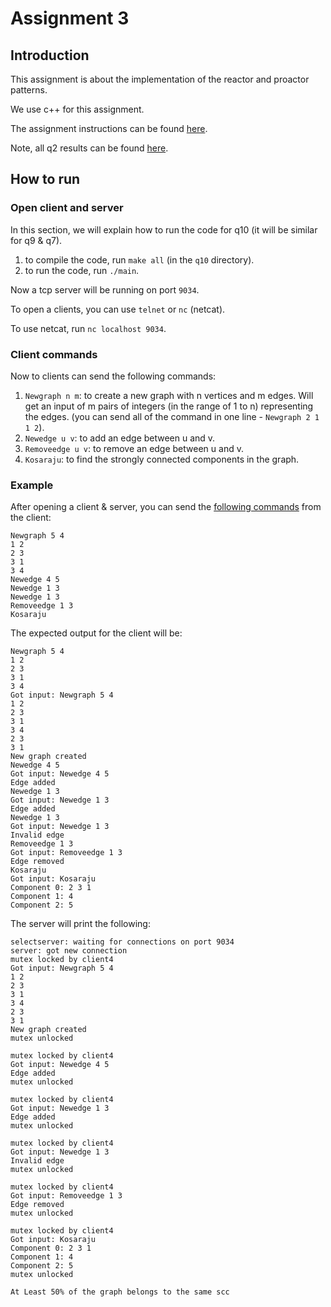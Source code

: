 # Assignment 3

## Introduction
This assignment is about the implementation of the reactor and proactor patterns.

We use c++ for this assignment.

The assignment instructions can be found [here](./assignment%20instructions.pdf).

Note, all q2 results can be found [here](./q02/README.md).


## How to run

### Open client and server 
In this section, we will explain how to run the code for q10 (it will be similar for q9 & q7).

1. to compile the code, run `make all` (in the `q10` directory).
2. to run the code, run `./main`.

Now a tcp server will be running on port `9034`.

To open a clients, you can use `telnet` or `nc` (netcat).

To use netcat, run `nc localhost 9034`.


### Client commands
Now to clients can send the following commands:
1. `Newgraph n m`: to create a new graph with n vertices and m edges. Will get an input of m pairs of integers (in the range of 1 to n) representing the edges. (you can send all of the command in one line - `Newgraph 2 1 1 2`).
2. `Newedge u v`: to add an edge between u and v.
3. `Removeedge u v`: to remove an edge between u and v.
4. `Kosaraju`: to find the strongly connected components in the graph.

### Example
After opening a client & server, you can send the [following commands](./example%20input.txt) from the client:
```
Newgraph 5 4
1 2
2 3
3 1
3 4
Newedge 4 5
Newedge 1 3
Newedge 1 3
Removeedge 1 3
Kosaraju
```

The expected output for the client will be:
```
Newgraph 5 4
1 2
2 3
3 1
3 4
Got input: Newgraph 5 4
1 2
2 3
3 1
3 4
2 3
3 1
New graph created
Newedge 4 5
Got input: Newedge 4 5
Edge added
Newedge 1 3
Got input: Newedge 1 3
Edge added
Newedge 1 3
Got input: Newedge 1 3
Invalid edge
Removeedge 1 3
Got input: Removeedge 1 3
Edge removed
Kosaraju
Got input: Kosaraju
Component 0: 2 3 1 
Component 1: 4 
Component 2: 5 
```

The server will print the following:
```
selectserver: waiting for connections on port 9034
server: got new connection
mutex locked by client4
Got input: Newgraph 5 4
1 2
2 3
3 1
3 4
2 3
3 1
New graph created
mutex unlocked
 
mutex locked by client4
Got input: Newedge 4 5
Edge added
mutex unlocked
 
mutex locked by client4
Got input: Newedge 1 3
Edge added
mutex unlocked
 
mutex locked by client4
Got input: Newedge 1 3
Invalid edge
mutex unlocked
 
mutex locked by client4
Got input: Removeedge 1 3
Edge removed
mutex unlocked
 
mutex locked by client4
Got input: Kosaraju
Component 0: 2 3 1 
Component 1: 4 
Component 2: 5 
mutex unlocked
 
At Least 50% of the graph belongs to the same scc
```

